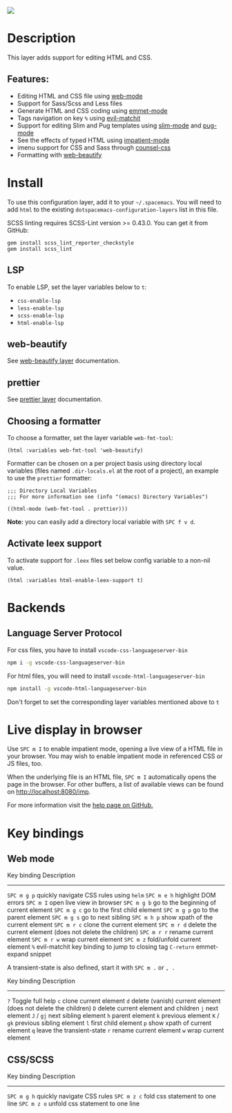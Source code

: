 ![](img/html.png)

Description
===========

This layer adds support for editing HTML and CSS.

Features:
---------

-   Editing HTML and CSS file using [web-mode](http://web-mode.org/)
-   Support for Sass/Scss and Less files
-   Generate HTML and CSS coding using
    [emmet-mode](https://github.com/smihica/emmet-mode)
-   Tags navigation on key `%` using
    [evil-matchit](https://github.com/redguardtoo/evil-matchit)
-   Support for editing Slim and Pug templates using
    [slim-mode](https://github.com/slim-template/emacs-slim) and
    [pug-mode](https://github.com/hlissner/emacs-pug-mode)
-   See the effects of typed HTML using
    [impatient-mode](https://github.com/skeeto/impatient-mode)
-   imenu support for CSS and Sass through
    [counsel-css](https://github.com/hlissner/emacs-counsel-css)
-   Formatting with
    [web-beautify](https://github.com/yasuyk/web-beautify)

Install
=======

To use this configuration layer, add it to your `~/.spacemacs`. You will
need to add `html` to the existing `dotspacemacs-configuration-layers`
list in this file.

SCSS linting requires SCSS-Lint version \>= 0.43.0. You can get it from
GitHub:

``` {.command-line}
gem install scss_lint_reporter_checkstyle
gem install scss_lint
```

LSP
---

To enable LSP, set the layer variables below to `t`:

-   `css-enable-lsp`
-   `less-enable-lsp`
-   `scss-enable-lsp`
-   `html-enable-lsp`

web-beautify
------------

See [web-beautify layer](../../+tools/web-beautify/README.org)
documentation.

prettier
--------

See [prettier layer](../../+tools/prettier/README.org) documentation.

Choosing a formatter
--------------------

To choose a formatter, set the layer variable `web-fmt-tool`:

``` {.elisp}
(html :variables web-fmt-tool 'web-beautify)
```

Formatter can be chosen on a per project basis using directory local
variables (files named `.dir-locals.el` at the root of a project), an
example to use the `prettier` formatter:

``` {.elisp}
;;; Directory Local Variables
;;; For more information see (info "(emacs) Directory Variables")

((html-mode (web-fmt-tool . prettier)))
```

**Note:** you can easily add a directory local variable with
`SPC f v d`.

Activate leex support
---------------------

To activate support for `.leex` files set below config variable to a
non-nil value.

``` {.elisp}
(html :variables html-enable-leex-support t)
```

Backends
========

Language Server Protocol
------------------------

For css files, you have to install `vscode-css-languageserver-bin`

``` {.bash org-language="sh"}
npm i -g vscode-css-languageserver-bin
```

For html files, you will need to install
`vscode-html-languageserver-bin`

``` {.bash org-language="sh"}
npm install -g vscode-html-languageserver-bin
```

Don\'t forget to set the corresponding layer variables mentioned above
to `t`

Live display in browser
=======================

Use `SPC m I` to enable impatient mode, opening a live view of a HTML
file in your browser. You may wish to enable impatient mode in
referenced CSS or JS files, too.

When the underlying file is an HTML file, `SPC m I` automatically opens
the page in the browser. For other buffers, a list of available views
can be found on <http://localhost:8080/imp>.

For more information visit the [help page on
GitHub.](https://github.com/skeeto/impatient-mode/blob/master/README.md)

Key bindings
============

Web mode
--------

  Key binding   Description
  ------------- -----------------------------------------------------------
  `SPC m g p`   quickly navigate CSS rules using `helm`
  `SPC m e h`   highlight DOM errors
  `SPC m I`     open live view in browser
  `SPC m g b`   go to the beginning of current element
  `SPC m g c`   go to the first child element
  `SPC m g p`   go to the parent element
  `SPC m g s`   go to next sibling
  `SPC m h p`   show xpath of the current element
  `SPC m r c`   clone the current element
  `SPC m r d`   delete the current element (does not delete the children)
  `SPC m r r`   rename current element
  `SPC m r w`   wrap current element
  `SPC m z`     fold/unfold current element
  `%`           evil-matchit key binding to jump to closing tag
  `C-return`    emmet-expand snippet

A transient-state is also defined, start it with `SPC m .` or `, .`

  Key binding   Description
  ------------- ----------------------------------------------------------------
  `?`           Toggle full help
  `c`           clone current element
  `d`           delete (vanish) current element (does not delete the children)
  `D`           delete current element and children
  `j`           next element
  `J` / `gj`    next sibling element
  `h`           parent element
  `k`           previous element
  `K` / `gk`    previous sibling element
  `l`           first child element
  `p`           show xpath of current element
  `q`           leave the transient-state
  `r`           rename current element
  `w`           wrap current element

CSS/SCSS
--------

  Key binding   Description
  ------------- ----------------------------------
  `SPC m g h`   quickly navigate CSS rules
  `SPC m z c`   fold css statement to one line
  `SPC m z o`   unfold css statement to one line
